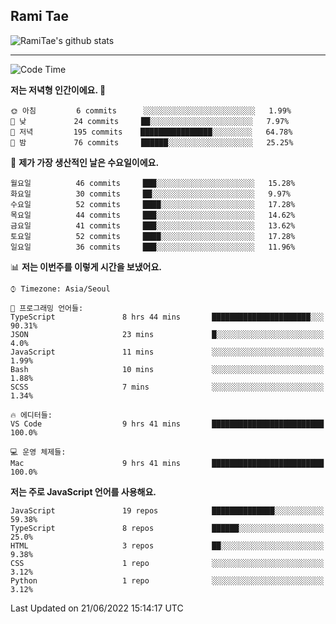 ## Rami Tae

![RamiTae's github stats](https://github-readme-stats.vercel.app/api?username=RamiTae&show_icons=true&theme=tokyonight)

---
<!--START_SECTION:waka-->
![Code Time](http://img.shields.io/badge/Code%20Time-200%20hrs%2059%20mins-blue)

**저는 저녁형 인간이에요. 🦉** 

```text
🌞 아침         6 commits      ░░░░░░░░░░░░░░░░░░░░░░░░░   1.99% 
🌆 낮　         24 commits     ██░░░░░░░░░░░░░░░░░░░░░░░   7.97% 
🌃 저녁         195 commits    ████████████████░░░░░░░░░   64.78% 
🌙 밤　         76 commits     ██████░░░░░░░░░░░░░░░░░░░   25.25%

```
📅 **제가 가장 생산적인 날은 수요일이에요.** 

```text
월요일          46 commits     ███░░░░░░░░░░░░░░░░░░░░░░   15.28% 
화요일          30 commits     ██░░░░░░░░░░░░░░░░░░░░░░░   9.97% 
수요일          52 commits     ████░░░░░░░░░░░░░░░░░░░░░   17.28% 
목요일          44 commits     ███░░░░░░░░░░░░░░░░░░░░░░   14.62% 
금요일          41 commits     ███░░░░░░░░░░░░░░░░░░░░░░   13.62% 
토요일          52 commits     ████░░░░░░░░░░░░░░░░░░░░░   17.28% 
일요일          36 commits     ███░░░░░░░░░░░░░░░░░░░░░░   11.96%

```


📊 **저는 이번주를 이렇게 시간을 보냈어요.** 

```text
⌚︎ Timezone: Asia/Seoul

💬 프로그래밍 언어들: 
TypeScript               8 hrs 44 mins       ██████████████████████░░░   90.31% 
JSON                     23 mins             █░░░░░░░░░░░░░░░░░░░░░░░░   4.0% 
JavaScript               11 mins             ░░░░░░░░░░░░░░░░░░░░░░░░░   1.99% 
Bash                     10 mins             ░░░░░░░░░░░░░░░░░░░░░░░░░   1.88% 
SCSS                     7 mins              ░░░░░░░░░░░░░░░░░░░░░░░░░   1.34%

🔥 에디터들: 
VS Code                  9 hrs 41 mins       █████████████████████████   100.0%

💻 운영 체제들: 
Mac                      9 hrs 41 mins       █████████████████████████   100.0%

```

**저는 주로 JavaScript 언어를 사용해요.** 

```text
JavaScript               19 repos            ██████████████░░░░░░░░░░░   59.38% 
TypeScript               8 repos             ██████░░░░░░░░░░░░░░░░░░░   25.0% 
HTML                     3 repos             ██░░░░░░░░░░░░░░░░░░░░░░░   9.38% 
CSS                      1 repo              ░░░░░░░░░░░░░░░░░░░░░░░░░   3.12% 
Python                   1 repo              ░░░░░░░░░░░░░░░░░░░░░░░░░   3.12%

```



 Last Updated on 21/06/2022 15:14:17 UTC
<!--END_SECTION:waka-->

